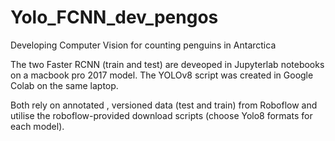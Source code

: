 # Yolo_FCNN_dev_pengos
Developing Computer Vision for counting penguins in Antarctica

The two Faster RCNN (train and test) are deveoped in Jupyterlab notebooks on a macbook pro 2017 model.  The YOLOv8 script was created in Google Colab on the same laptop. 

Both rely on annotated , versioned data (test and train) from Roboflow and utilise the roboflow-provided download scripts (choose Yolo8 formats for each model).
